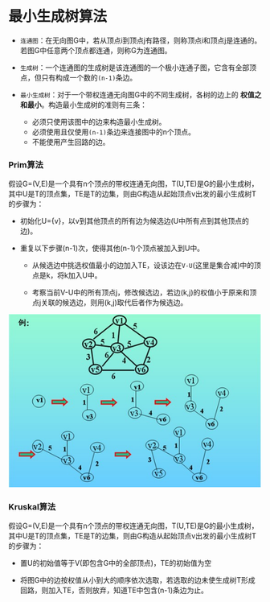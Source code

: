 # 最小生成树算法

- `连通图`：在无向图G中，若从顶点i到顶点j有路径，则称顶点i和顶点j是连通的。若图G中任意两个顶点都连通，则称G为连通图。

- `生成树`：一个连通图的生成树是该连通图的一个极小连通子图，它含有全部顶点，但只有构成一个数的`(n-1)`条边。

- `最小生成树`：对于一个带权连通无向图G中的不同生成树，各树的边上的 **权值之和最小**。构造最小生成树的准则有三条：
    - 必须只使用该图中的边来构造最小生成树。
    - 必须使用且仅使用`(n-1)`条边来连接图中的n个顶点。
    - 不能使用产生回路的边。

### Prim算法

假设G=(V,E)是一个具有n个顶点的带权连通无向图，T(U,TE)是G的最小生成树，其中U是T的顶点集，TE是T的边集，则由G构造从起始顶点v出发的最小生成树T的步骤为：

  - 初始化U={v}，以v到其他顶点的所有边为候选边(U中所有点到其他顶点的边)。

  - 重复以下步骤(n-1)次，使得其他(n-1)个顶点被加入到U中。

    - 从候选边中挑选权值最小的边加入TE，设该边在`V-U`(这里是集合减)中的顶点是k，将k加入U中。
    
    - 考察当前V-U中的所有顶点j，修改候选边，若边(k,j)的权值小于原来和顶点j关联的候选边，则用(k,j)取代后者作为候选边。

![](prim.jpg)

### Kruskal算法

假设G=(V,E)是一个具有n个顶点的带权连通无向图，T(U,TE)是G的最小生成树，其中U是T的顶点集，TE是T的边集，则由G构造从起始顶点v出发的最小生成树T的步骤为：

  - 置U的初始值等于V(即包含G中的全部顶点)，TE的初始值为空

  - 将图G中的边按权值从小到大的顺序依次选取，若选取的边未使生成树T形成回路，则加入TE，否则放弃，知道TE中包含(n-1)条边为止。
